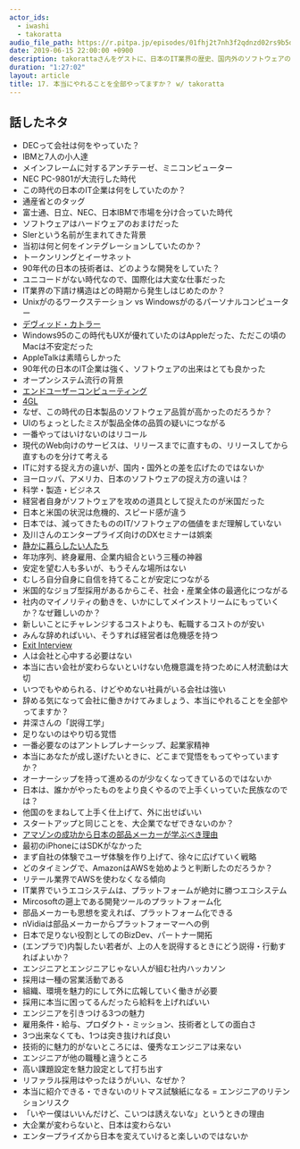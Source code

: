 ```yaml
---
actor_ids:
  - iwashi 
  - takoratta
audio_file_path: https://r.pitpa.jp/episodes/01fhj2t7nh3f2qdnzd02rs9b5d.mp3
date: 2019-06-15 22:00:00 +0900
description: takorattaさんをゲストに、日本のIT業界の歴史、国内外のソフトウェアの考え方の違い、プラットフォーム戦略とエコシステム、エンジニア採用などについて語っていただいたエピソードです
duration: "1:27:02"
layout: article
title: 17. 本当にやれることを全部やってますか？ w/ takoratta
---
```


## 話したネタ

- DECって会社は何をやっていた？
- IBMと7人の小人達
- メインフレームに対するアンチテーゼ、ミニコンピューター
- NEC PC-9801が大流行した時代
- この時代の日本のIT企業は何をしていたのか？
- 通産省とのタッグ
- 富士通、日立、NEC、日本IBMで市場を分け合っていた時代
- ソフトウェアはハードウェアのおまけだった
- SIerという名前が生まれてきた背景
- 当初は何と何をインテグレーションしていたのか？
- トークンリングとイーサネット
- 90年代の日本の技術者は、どのような開発をしていた？
- ユニコードがない時代なので、国際化は大変な仕事だった
- IT業界の下請け構造はどの時期から発生しはじめたのか？
- Unixがのるワークステーション vs Windowsがのるパーソナルコンピューター
- [デヴィッド・カトラー](https://ja.wikipedia.org/wiki/%E3%83%87%E3%83%B4%E3%82%A3%E3%83%83%E3%83%89%E3%83%BB%E3%82%AB%E3%83%88%E3%83%A9%E3%83%BC)
- Windows95のこの時代もUXが優れていたのはAppleだった、ただこの頃のMacは不安定だった
- AppleTalkは素晴らしかった
- 90年代の日本のIT企業は強く、ソフトウェアの出来はとても良かった
- オープンシステム流行の背景
- [エンドユーザーコンピューティング](http://e-words.jp/w/EUC-1.html)
- [4GL](https://ja.wikipedia.org/wiki/4GL)
- なぜ、この時代の日本製品のソフトウェア品質が高かったのだろうか？
- UIのちょっとしたミスが製品全体の品質の疑いにつながる
- 一番やってはいけないのはリコール
- 現代のWeb向けのサービスは、リリースまでに直すもの、リリースしてから直すものを分けて考える
- ITに対する捉え方の違いが、国内・国外との差を広げたのではないか
- ヨーロッパ、アメリカ、日本のソフトウェアの捉え方の違いは？
- 科学・製造・ビジネス
- 経営者自身がソフトウェアを攻めの道具として捉えたのが米国だった
- 日本と米国の状況は危機的、スピード感が違う
- 日本では、減ってきたもののIT/ソフトウェアの価値をまだ理解していない
- 及川さんのエンタープライズ向けのDXセミナーは娯楽
- [静かに暮らしたい人たち](https://type.jp/et/feature/8350)
- 年功序列、終身雇用、企業内組合という三種の神器
- 安定を望む人も多いが、もうそんな場所はない
- むしろ自分自身に自信を持てることが安定につながる
- 米国的なジョブ型採用があるからこそ、社会・産業全体の最適化につながる
- 社内のマイノリティの動きを、いかにしてメインストリームにもっていくか？なぜ難しいのか？
- 新しいことにチャレンジするコストよりも、転職するコストのが安い
- みんな辞めればいい、そうすれば経営者は危機感を持つ
- [Exit Interview](https://en.wikipedia.org/wiki/Exit_interview)
- 人は会社と心中する必要はない
- 本当に古い会社が変わらないといけない危機意識を持つために人材流動は大切
- いつでもやめられる、けどやめない社員がいる会社は強い
- 辞める気になって会社に働きかけてみましょう、本当にやれることを全部やってますか？
- 井深さんの「説得工学」
- 足りないのはやり切る覚悟
- 一番必要なのはアントレプレナーシップ、起業家精神
- 本当にあなたが成し遂げたいときに、どこまで覚悟をもってやっていますか？
- オーナーシップを持って進めるのが少なくなってきているのではないか
- 日本は、誰かがやったものをより良くやるので上手くいっていた民族なのでは？
- 他国のをまねして上手く仕上げて、外に出せばいい
- スタートアップと同じことを、大企業でなぜできないのか？
- [アマゾンの成功から日本の部品メーカーが学ぶべき理由](https://diamond.jp/articles/-/203881)
- 最初のiPhoneにはSDKがなかった
- まず自社の体験でユーザ体験を作り上げて、徐々に広げていく戦略
- どのタイミングで、AmazonはAWSを始めようと判断したのだろうか？
- リテール業界でAWSを使わなくなる傾向
- IT業界でいうエコシステムは、プラットフォームが絶対に勝つエコシステム
- Mircosoftの遡上である開発ツールのプラットフォーム化
- 部品メーカーも思想を変えれば、プラットフォーム化できる
- nVidiaは部品メーカーからプラットフォーマーへの例
- 日本で足りない役割としてのBizDev、パートナー開拓
- (エンプラで)内製したい若者が、上の人を説得するときにどう説得・行動すればよいか？
- エンジニアとエンジニアじゃない人が組む社内ハッカソン
- 採用は一種の営業活動である
- 組織、環境を魅力的にして外に広報していく働きが必要
- 採用に本当に困ってるんだったら給料を上げればいい
- エンジニアを引きつける3つの魅力
- 雇用条件・給与、プロダクト・ミッション、技術者としての面白さ
- 3つ出来なくても、1つは突き抜ければ良い
- 技術的に魅力的がないところには、優秀なエンジニアは来ない
- エンジニアが他の職種と違うところ
- 高い課題設定を魅力設定として打ち出す
- リファラル採用はやったほうがいい、なぜか？
- 本当に紹介できる・できないのリトマス試験紙になる = エンジニアのリテンションリスク
- 「いやー僕はいいんだけど、こいつは誘えないな」というときの理由
- 大企業が変わらないと、日本は変わらない
- エンタープライズから日本を変えていけると楽しいのではないか
